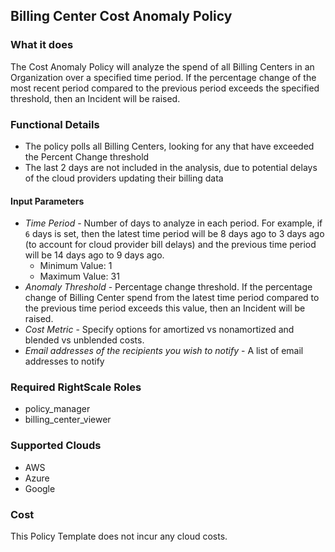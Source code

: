 ## Billing Center Cost Anomaly Policy

### What it does
The Cost Anomaly Policy will analyze the spend of all Billing Centers in an Organization over a specified time period.  If the percentage change of the most recent period compared to the previous period exceeds the specified threshold, then an Incident will be raised.  

### Functional Details

- The policy polls all Billing Centers, looking for any that have exceeded the Percent Change threshold
- The last 2 days are not included in the analysis, due to potential delays of the cloud providers updating their billing data

#### Input Parameters

- *Time Period* - Number of days to analyze in each period. For example, if `6` days is set, then the latest time period will be 8 days ago to 3 days ago (to account for cloud provider bill delays) and the previous time period will be 14 days ago to 9 days ago.
  - Minimum Value: 1
  - Maximum Value: 31
- *Anomaly Threshold* - Percentage change threshold.  If the percentage change of Billing Center spend from the latest time period compared to the previous time period exceeds this value, then an Incident will be raised.
- *Cost Metric* - Specify options for amortized vs nonamortized and blended vs unblended costs.
- *Email addresses of the recipients you wish to notify* - A list of email addresses to notify

### Required RightScale Roles

- policy_manager
- billing_center_viewer

### Supported Clouds

- AWS
- Azure
- Google

### Cost

This Policy Template does not incur any cloud costs.

